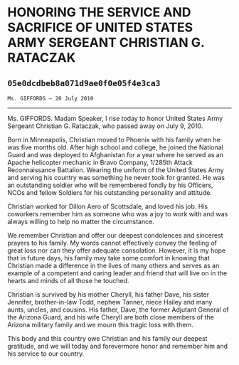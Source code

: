 # HONORING THE SERVICE AND SACRIFICE OF UNITED STATES ARMY SERGEANT  CHRISTIAN G. RATACZAK
## `05e0dcdbeb8a071d9ae0f0e05f4e3ca3`
`Ms. GIFFORDS — 20 July 2010`

---


Ms. GIFFORDS. Madam Speaker, I rise today to honor United States Army 
Sergeant Christian G. Rataczak, who passed away on July 9, 2010.

Born in Minneapolis, Christian moved to Phoenix with his family when 
he was five months old. After high school and college, he joined the 
National Guard and was deployed to Afghanistan for a year where he 
served as an Apache helicopter mechanic in Bravo Company, 1/285th 
Attack Reconnaissance Battalion. Wearing the uniform of the United 
States Army and serving his country was something he never took for 
granted. He was an outstanding soldier who will be remembered fondly by 
his Officers, NCOs and fellow Soldiers for his outstanding personality 
and attitude.

Christian worked for Dillon Aero of Scottsdale, and loved his job. 
His coworkers remember him as someone who was a joy to work with and 
was always willing to help no matter the circumstance.

We remember Christian and offer our deepest condolences and sincerest 
prayers to his family. My words cannot effectively convey the feeling 
of great loss nor can they offer adequate consolation. However, it is 
my hope that in future days, his family may take some comfort in 
knowing that Christian made a difference in the lives of many others 
and serves as an example of a competent and caring leader and friend 
that will live on in the hearts and minds of all those he touched.

Christian is survived by his mother Cheryll, his father Dave, his 
sister Jennifer, brother-in-law Todd, nephew Tanner, niece Hailey and 
many aunts, uncles, and cousins. His father, Dave, the former Adjutant 
General of the Arizona Guard, and his wife Cheryll are both close 
members of the Arizona military family and we mourn this tragic loss 
with them.

This body and this country owe Christian and his family our deepest 
gratitude, and we will today and forevermore honor and remember him and 
his service to our country.
